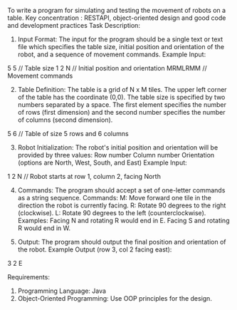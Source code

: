 To write a program for simulating and testing the movement of robots on a table.
Key concentration : RESTAPI, object-oriented design and good code and development practices
Task Description:
1. Input Format:
The input for the program should be a single text or text file which specifies the table size, initial
position and orientation of the robot, and a sequence of movement commands.
Example Input:

5 5 // Table size
1 2 N // Initial position and orientation
MRMLRMM // Movement commands

2. Table Definition:
The table is a grid of N x M tiles.
The upper left corner of the table has the coordinate (0,0).
The table size is specified by two numbers separated by a space. The first element specifies the
number of rows (first dimension) and the second number specifies the number of columns
(second dimension).

5 6 // Table of size 5 rows and 6 columns

3. Robot Initialization:
The robot's initial position and orientation will be provided by three values:
Row number
Column number
Orientation (options are North, West, South, and East)
Example Input:

1 2 N // Robot starts at row 1, column 2, facing North

4. Commands:
The program should accept a set of one-letter commands as a string sequence.
Commands:
M: Move forward one tile in the direction the robot is currently facing.
R: Rotate 90 degrees to the right (clockwise).
L: Rotate 90 degrees to the left (counterclockwise).
Examples:
Facing N and rotating R would end in E.
Facing S and rotating R would end in W.

5. Output:
The program should output the final position and orientation of the robot.
Example Output (row 3, col 2 facing east):

3 2 E

Requirements:
1. Programming Language: Java
2. Object-Oriented Programming: Use OOP principles for the design.
